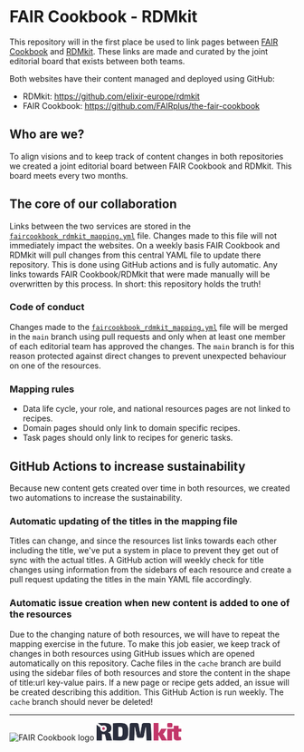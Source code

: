 # FAIR Cookbook - RDMkit

This repository will in the first place be used to link pages between [FAIR Cookbook](https://faircookbook.elixir-europe.org/) and [RDMkit](https://rdmkit.elixir-europe.org/). These links are made and curated by the joint editorial board that exists between both teams. 

Both websites have their content managed and deployed using GitHub:

- RDMkit: https://github.com/elixir-europe/rdmkit
- FAIR Cookbook: https://github.com/FAIRplus/the-fair-cookbook

## Who are we?

To align visions and to keep track of content changes in both repositories we created a joint editorial board between FAIR Cookbook and RDMkit. This board meets every two months.

## The core of our collaboration

Links between the two services are stored in the [`faircookbook_rdmkit_mapping.yml`](https://github.com/elixir-europe/faircookbook-rdmkit/blob/main/faircookbook_rdmkit_mapping.yml) file. Changes made to this file will not immediately impact the websites. On a weekly basis FAIR Cookbook and RDMkit will pull changes from this central YAML file to update there repository. This is done using GitHub actions and is fully automatic. Any links towards FAIR Cookbook/RDMkit that were made manually will be overwritten by this process. In short: this repository holds the truth!

### Code of conduct

Changes made to the [`faircookbook_rdmkit_mapping.yml`](https://github.com/elixir-europe/faircookbook-rdmkit/blob/main/faircookbook_rdmkit_mapping.yml) file will be merged in the `main` branch using pull requests and only when at least one member of each editorial team has approved the changes. The `main` branch is for this reason protected against direct changes to prevent unexpected behaviour on one of the resources.

### Mapping rules
- Data life cycle, your role, and national resources pages are not linked to recipes.
- Domain pages should only link to domain specific recipes.
- Task pages should only link to recipes for generic tasks.

## GitHub Actions to increase sustainability

Because new content gets created over time in both resources, we created two automations to increase the sustainability.

### Automatic updating of the titles in the mapping file

Titles can change, and since the resources list links towards each other including the title, we've put a system in place to prevent they get out of sync with the actual titles. A GitHub action will weekly check for title changes using information from the sidebars of each resource and create a pull request updating the titles in the main YAML file accordingly.

### Automatic issue creation when new content is added to one of the resources

Due to the changing nature of both resources, we will have to repeat the mapping exercise in the future. To make this job easier, we keep track of changes in both resources using GitHub issues which are opened automatically on this repository. Cache files in the `cache` branch are build using the sidebar files of both resources and store the content in the shape of title:url key-value pairs. If a new page or recipe gets added, an issue will be created describing this addition. This GitHub Action is run weekly. The `cache` branch should never be deleted!


---

<img src="https://faircookbook.elixir-europe.org/_static/cookbook-logo-small.png" alt="FAIR Cookbook logo" width="200"/>     

<img src="https://raw.githubusercontent.com/elixir-europe/rdmkit/master/assets/img/RDMkit_logo.svg" alt="RDMkit logo" width="150"/>

